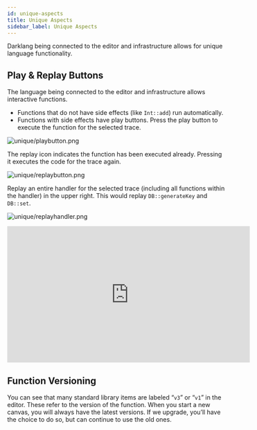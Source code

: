 ```yaml
---
id: unique-aspects
title: Unique Aspects
sidebar_label: Unique Aspects
---
```


Darklang being connected to the editor and infrastructure allows for unique
language functionality.

## Play & Replay Buttons

The language being connected to the editor and infrastructure allows interactive
functions.

- Functions that do not have side effects (like `Int::add`) run automatically.
- Functions with side effects have play buttons. Press the play button to
  execute the function for the selected trace.

![unique/playbutton.png](/img/unique/playbutton.png)

The replay icon indicates the function has been executed already. Pressing it
executes the code for the trace again.

![unique/replaybutton.png](/img/unique/replaybutton.png)

Replay an entire handler for the selected trace (including all functions within
the handler) in the upper right. This would replay `DB::generateKey` and
`DB::set`.

![unique/replayhandler.png](/img/unique/replayhandler.png)

<iframe width="560" height="315" src="https://www.youtube.com/embed/nhShq-HCFxs" frameborder="0" allow="accelerometer; autoplay; encrypted-media; gyroscope; picture-in-picture" allowfullscreen></iframe>

## Function Versioning

You can see that many standard library items are labeled “`v3`” or “`v1`” in the
editor. These refer to the version of the function. When you start a new canvas,
you will always have the latest versions. If we upgrade, you’ll have the choice
to do so, but can continue to use the old ones.

